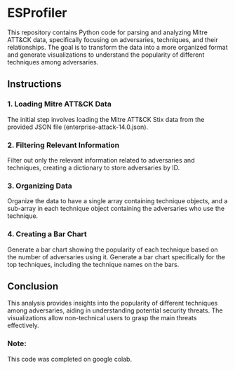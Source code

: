 # ESProfiler
This repository contains Python code for parsing and analyzing Mitre ATT&CK data, specifically focusing on adversaries, techniques, and their relationships. The goal is to transform the data into a more organized format and generate visualizations to understand the popularity of different techniques among adversaries.

## Instructions

### 1. Loading Mitre ATT&CK Data
The initial step involves loading the Mitre ATT&CK Stix data from the provided JSON file (enterprise-attack-14.0.json).
### 2. Filtering Relevant Information
Filter out only the relevant information related to adversaries and techniques, creating a dictionary to store adversaries by ID.
### 3. Organizing Data
Organize the data to have a single array containing technique objects, and a sub-array in each technique object containing the adversaries who use the technique.
### 4. Creating a Bar Chart
Generate a bar chart showing the popularity of each technique based on the number of adversaries using it.
Generate a bar chart specifically for the top techniques, including the technique names on the bars.

## Conclusion

This analysis provides insights into the popularity of different techniques among adversaries, aiding in understanding potential security threats. The visualizations allow non-technical users to grasp the main threats effectively.

### Note:
This code was completed on google colab.

